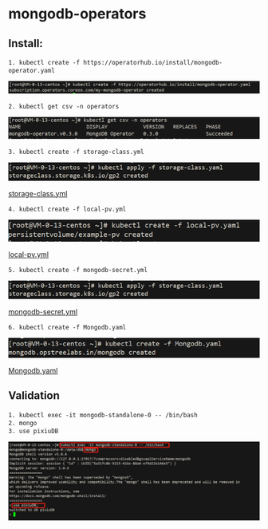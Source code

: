 # mongodb-operators

## Install:
```text
1. kubectl create -f https://operatorhub.io/install/mongodb-operator.yaml
```
![img](img/mongodb-operator.png)


```shell
2. kubectl get csv -n operators
```
![img](img/csv.png)


```shell
3. kubectl create -f storage-class.yml
```
![img](img/storage-class.png)


[storage-class.yml](yml/storage-class.yaml)

```shell
4. kubectl create -f local-pv.yml
```
![img](img/local-pv.png)


[local-pv.yml](yml/local-pv.yaml)


```shell
5. kubectl create -f mongodb-secret.yml 
```
![img](img/storage-class.png)


[mongodb-secret.yml](yml/mongodb-secret.yml)


```shell
6. kubectl create -f Mongodb.yaml
```
![img](img/create.png)


[Mongodb.yaml](yml/Mongodb.yaml)

## Validation

```shell
1. kubectl exec -it mongodb-standalone-0 -- /bin/bash
2. mongo
3. use pixiuDB
```
![img](img/conn_mongo.png)


